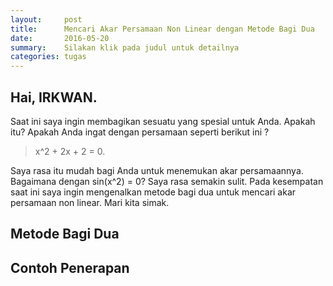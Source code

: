 ```yaml
---
layout:     post
title:      Mencari Akar Persamaan Non Linear dengan Metode Bagi Dua
date:       2016-05-20
summary:    Silakan klik pada judul untuk detailnya
categories: tugas
---
```


## Hai, IRKWAN.
Saat ini saya ingin membagikan sesuatu yang spesial untuk Anda. Apakah itu?
Apakah Anda ingat dengan persamaan seperti berikut ini ?

> x^2 + 2x + 2 = 0.

Saya rasa itu mudah bagi Anda untuk menemukan akar persamaannya. Bagaimana dengan sin(x^2) = 0? Saya rasa semakin sulit.
Pada kesempatan saat ini saya ingin mengenalkan metode bagi dua untuk mencari akar persamaan non linear. Mari kita simak.

## Metode Bagi Dua

## Contoh Penerapan

